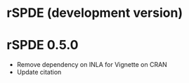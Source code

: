 # rSPDE (development version)

# rSPDE 0.5.0

* Remove dependency on INLA for Vignette on CRAN 
* Update citation 
